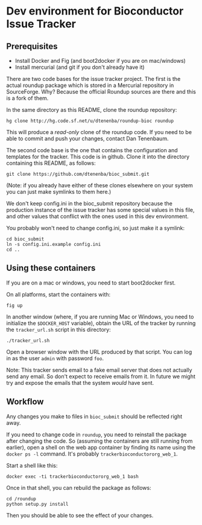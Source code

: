 # Dev environment for Bioconductor Issue Tracker

## Prerequisites

* Install Docker and Fig (and boot2docker if you are on mac/windows)
* Install mercurial (and git if you don't already have it)

There are two code bases for the issue tracker project. The first is the actual roundup
package which is stored in a Mercurial repository in SourceForge. Why? Because the 
official Roundup sources are there and this is a fork of them.

In the same directory as this README, clone the roundup repository:

    hg clone http://hg.code.sf.net/u/dtenenba/roundup-bioc roundup

This will produce a *read-only* clone of the roundup code. If you need to be able
to commit and push your changes, contact Dan Tenenbaum.

The second code base is the one that contains the configuration and templates for
the tracker. This code is in github. Clone it into the directory containing this
README, as follows:

    git clone https://github.com/dtenenba/bioc_submit.git

(Note: if you already have either of these clones elsewhere on your system you
can just make symlinks to them here.)

We don't keep config.ini in the bioc_submit repository because the production 
instance of the issue tracker has some special values in this file, and other
values that conflict with the ones used in this dev environment.

You probably won't need to change config.ini, so just make it a symlink:

    cd bioc_submit
    ln -s config.ini.example config.ini
    cd ..

## Using these containers

If you are on a mac or windows, you need to start boot2docker first. 

On all platforms, start the containers with:

    fig up

In another window (where, if you are running Mac or Windows, you need to 
initialize the `$DOCKER_HOST` variable), obtain the URL of the tracker 
by running the `tracker_url.sh` script in this directory:

    ./tracker_url.sh

Open a browser window with the URL produced by that script. You can log in
as the user `admin` with password `foo`.

Note: This tracker sends email to a fake email server that does not actually
send any email. So don't expect to receive emails from it. In future we might
try and expose the emails that the system _would_ have sent.

## Workflow

Any changes you make to files in `bioc_submit` should be reflected right away.

If you need to change code in `roundup`, you need to reinstall the package after
changing the code. So (assuming the containers are still running from earlier),
open a shell on the web app container by finding its name using the `docker ps -l`
command. It's probably `trackerbioconductororg_web_1`. 

Start a shell like this:

    docker exec -ti trackerbioconductororg_web_1 bash

Once in that shell, you can rebuild the package as follows:

    cd /roundup
    python setup.py install

Then you should be able to see the effect of your changes.
